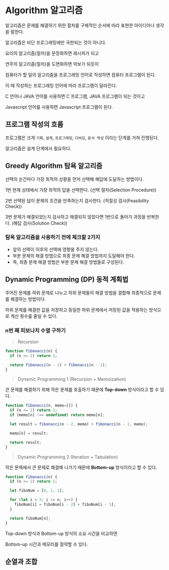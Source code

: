 # Algorithm 알고리즘

알고리즘은 문제를 해결하기 위한 절차를 구체적인 순서에 따라 표현한 아이디어나 생각을 말한다.

알고리즘은 비단 프로그래밍에만 국한되는 것이 아니다.

요리의 알고리즘(절차)을 문장화하면 레시피가 되고

연주의 알고리즘(절차)을 도면화하면 악보가 되듯이

컴퓨터가 할 일의 알고리즘을 프로그래밍 언어로 작성하면 컴퓨터 프로그램이 된다.

이 때 작성하는 프로그래밍 언어에 따라 프로그램이 달라진다.

C 언어나 JAVA 언어를 사용하면 C 프로그램, JAVA 프로그램이 되는 것이고

Javascript 언어를 사용하면 Javascript 프로그램이 된다.

## 프로그램 작성의 흐름

프로그램은 크게 ```기획```, ```설계```, ```프로그래밍```, ```디버깅```, ```문서 작성``` 이라는 단계를 거쳐 진행된다.

알고리즘은 설계 단계에서 필요하다.



## Greedy Algorithm 탐욕 알고리즘

선택의 순간마다 가장 최적의 상황을 먼저 선택해 해답에 도달하는 방법이다.

1번 현재 상태에서 가장 최적의 답을 선택한다. (선택 절차(Selection Procedure))

2번 선택된 답이 문제의 조건을 만족하는지 검사한다. (적절성 검사(Feasibility Check))

3번 문제가 해결되었는지 검사하고 해결되지 않았다면 1번으로 돌아가 과정을 반복한다. (해답 검사(Solution Check))

### 탐욕 알고리즘을 사용하기 전에 체크할 2가지

- 앞의 선택이 이후의 선택에 영향을 주지 않는다.
- 부분 문제의 해결 방법으로 최종 문제 해결 방법까지 도달해야 한다.
- 즉, 최종 문제 해결 방법은 부분 문제 해결 방법들로 구성된다.

## Dynamic Programming (DP) 동적 계획법

주어진 문제를 하위 문제로 나누고 하위 문제들의 해결 방법을 결합해 최종적으로 문제를 해결하는 방법이다.

하위 문제를 해결한 값을 저장하고 동일한 하위 문제에서 저장된 값을 적용하는 방식으로 계산 횟수를 줄일 수 있다.

### n번 째 피보나치 수열 구하기

> Recursion

```javascript
function fibonacci(n) {
  if (n <= 2) return 1;

  return fibonacci(n - 2) + fibonacci(n - 1);
}
```

> Dynamic Programming 1 (Recursion + Memoization)

큰 문제를 해결하기 위해 작은 문제를 호출하기 때문에 **Top-down** 방식이라고 할 수 있다.

```javascript
function fibonacci(n, memo=[]) {
  if (n <= 2) return 1;
  if (memo[n] !== undefined) return memo[n];

  let result = fibonacci(n - 2, memo) + fibonacci(n - 1, memo);

  memo[n] = result;

  return result;
}
```

> Dynamic Programming 2 (Iteration + Tabulation)

작은 문제에서 큰 문제로 해결해 나가기 때문에 **Bottom-up** 방식이라고 할 수 있다.

```javascript
function fibonacci(n) {
  if (n <= 2) return 1;

  let fiboNum = [0, 1, 1];

  for (let i = 3; i <= n; i++) {
    fiboNum[i] = fiboNum[i - 2] + fiboNum[i - 1];
  }

  return fiboNum[n];
}
```

Top-down 방식과 Bottom-up 방식의 소요 시간을 비교하면

Bottom-up 시간과 메모리를 절약할 수 있다.

## 순열과 조합